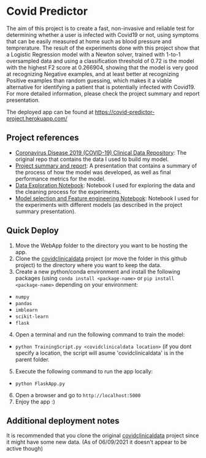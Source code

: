 # Covid Predictor
The aim of this project is to create a fast, non-invasive and reliable test for determining whether a user is infected with Covid19 or not, using symptoms that can be
easily measured at home such as blood pressure and temprerature. The result of the experiments done with this project show that a Logistic Regression model with a Newton solver, trained with 1-to-1 oversampled data and using a classification threshold of 0.72 is the model with the highest F2 score at 0.266904, showing that the model is very good at recognizing Negative examples, and at least better at recognizing Positive examples than random guessing, which makes it a viable alternative for identifying a patient that is potentially infected with Covid19. For more detailed information, please check the project summary and report presentation.

The deployed app can be found at https://covid-predictor-project.herokuapp.com/

## Project references
- [Coronavirus Disease 2019 (COVID-19) Clinical Data Repository](https://github.com/mdcollab/covidclinicaldata): The original repo that contains the data I used to build my model.
- [Project summary and report](https://github.com/Sir-Slade/covid_prediction_project/blob/master/Covid_Predictor_Report.odp): A presentation that contains a summary of the process of how the model was developed, as well as final performance metrics for the model.
- [Data Exploration Notebook](https://github.com/Sir-Slade/covid_prediction_project/blob/master/DataExploration.ipynb): Notebook I used for exploring the data and the cleaning process for the experiments.
- [Model selection and Feature engineering Notebook](https://github.com/Sir-Slade/covid_prediction_project/blob/master/PredictorExperiments.ipynb): Notebook I used for the experiments with different models (as described in the project summary presentation).

## Quick Deploy

1.  Move the WebApp folder to the directory you want to be hosting the app.
2.  Clone the [covidclinicaldata](https://github.com/mdcollab/covidclinicaldata) project (or move the folder in this github project) to the directory where you want to keep the data.
3.  Create a new python/conda environment and install the following packages (using `conda install <package-name>` or `pip install <package-name>` depending on your environment:
  - `numpy`
  - `pandas`
  - `imblearn`
  - `scikit-learn`
  - `flask`
4.  Open a terminal and run the following command to train the model:
  - `python TrainingScript.py <covidclinicaldata location>` (if you dont specify a location, the script will asume 'covidclinicaldata' is in the parent folder.
5.  Execute the following command to run the app locally:
  - `python FlaskApp.py`
6.  Open a browser and go to `http://localhost:5000`
7.  Enjoy the app :)

## Additional deployment notes
It is recommended that you clone the original [covidclinicaldata](https://github.com/mdcollab/covidclinicaldata) project since it might have some new data. (As of 06/09/2021 it doesn't appear to be active though)




